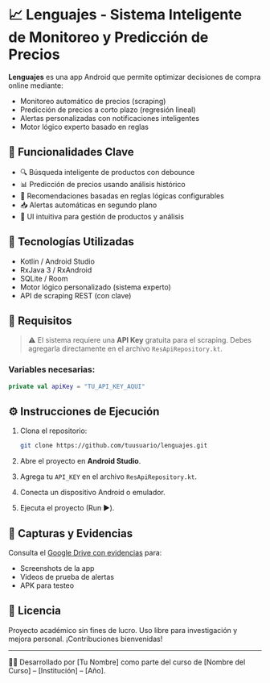 
# 📈 Lenguajes - Sistema Inteligente de Monitoreo y Predicción de Precios

**Lenguajes** es una app Android que permite optimizar decisiones de compra online mediante:
- Monitoreo automático de precios (scraping)
- Predicción de precios a corto plazo (regresión lineal)
- Alertas personalizadas con notificaciones inteligentes
- Motor lógico experto basado en reglas

## 🚀 Funcionalidades Clave

- 🔍 Búsqueda inteligente de productos con debounce
- 📊 Predicción de precios usando análisis histórico
- 🧠 Recomendaciones basadas en reglas lógicas configurables
- 📥 Alertas automáticas en segundo plano
- 📱 UI intuitiva para gestión de productos y análisis

## 🧪 Tecnologías Utilizadas

- Kotlin / Android Studio
- RxJava 3 / RxAndroid
- SQLite / Room
- Motor lógico personalizado (sistema experto)
- API de scraping REST (con clave)

## 🔑 Requisitos

> ⚠️ El sistema requiere una **API Key** gratuita para el scraping. Debes agregarla directamente en el archivo `ResApiRepository.kt`.

### Variables necesarias:
```kotlin
private val apiKey = "TU_API_KEY_AQUI"
```

## ⚙️ Instrucciones de Ejecución

1. Clona el repositorio:
   ```bash
   git clone https://github.com/tuusuario/lenguajes.git
   ```

2. Abre el proyecto en **Android Studio**.

3. Agrega tu `API_KEY` en el archivo `ResApiRepository.kt`.

4. Conecta un dispositivo Android o emulador.

5. Ejecuta el proyecto (Run ▶️).

## 📸 Capturas y Evidencias

Consulta el [Google Drive con evidencias](#) para:
- Screenshots de la app
- Videos de prueba de alertas
- APK para testeo

## 📄 Licencia

Proyecto académico sin fines de lucro. Uso libre para investigación y mejora personal. ¡Contribuciones bienvenidas!

---

👨‍💻 Desarrollado por [Tu Nombre] como parte del curso de [Nombre del Curso] – [Institución] – [Año].

